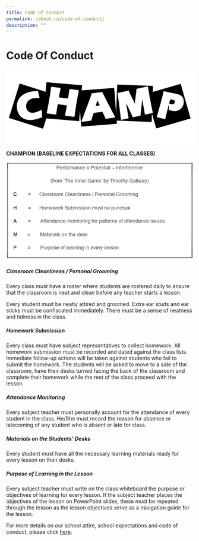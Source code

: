 ```yaml
---
title: Code Of Conduct
permalink: /about-us/code-of-conduct/
description: ""
---
```

# **Code Of Conduct**

![](/images/Banner_Code-Of-Conduct.png)

**CHAMPION (BASELINE EXPECTATIONS FOR ALL CLASSES)**

![](/images/codeofconduct.jpg)


##### **C**lassroom Cleanliness / Personal Grooming

Every class must have a roster where students are rostered daily to ensure that the classroom is neat and clean before any teacher starts a lesson.

Every student must be neatly attired and groomed. Extra ear studs and ear sticks must be confiscated immediately. There must be a sense of neatness and tidiness in the class.

##### **H**omework Submission

Every class must have subject representatives to collect homework. All homework submission must be recorded and dated against the class lists. Immediate follow-up actions will be taken against students who fail to submit the homework. The students will be asked to move to a side of the classroom, have their desks turned facing the back of the classroom and complete their homework while the rest of the class proceed with the lesson.

##### **A**ttendance Monitoring 

Every subject teacher must personally account for the attendance of every student in the class. He/She must record the reason for absence or latecoming of any student who is absent or late for class.

##### **M**aterials on the Students’ Desks
Every student must have all the necessary learning materials ready for every lesson on their desks.

##### **P**urpose of Learning in the Lesson

Every subject teacher must write on the class whiteboard the purpose or objectives of learning for every lesson. If the subject teacher places the objectives of the lesson on PowerPoint slides, these must be repeated through the lesson as the lesson objectives serve as a navigation guide for the lesson.

For more details on our school attire, school expectations and code of conduct, please click [here](/files/Code_of_Conduct2017.pdf).